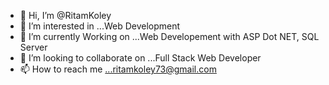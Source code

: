 - 👋 Hi, I’m @RitamKoley
- 👀 I’m interested in ...Web Development
- 🌱 I’m currently Working on ...Web Developement with ASP Dot NET, SQL Server
- 💞️ I’m looking to collaborate on ...Full Stack Web Developer
- 📫 How to reach me ...ritamkoley73@gmail.com

<!---
RitamKoley/RitamKoley is a ✨ special ✨ repository because its `README.md` (this file) appears on your GitHub profile.
You can click the Preview link to take a look at your changes.
--->
